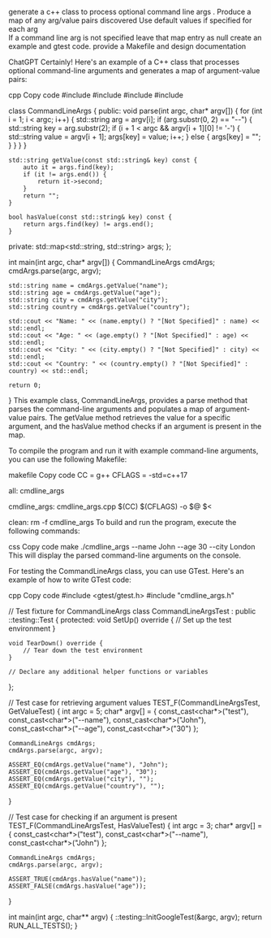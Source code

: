 generate a c++ class to process optional command line args .
Produce a map of any arg/value pairs discovered 
Use default values if specified for each arg  
If a command line arg is not specified leave that map entry as null
create  an example and gtest code.
provide a Makefile and design documentation 

ChatGPT
Certainly! Here's an example of a C++ class that processes optional command-line arguments and generates a map of argument-value pairs:

cpp
Copy code
#include <iostream>
#include <string>
#include <vector>
#include <map>

class CommandLineArgs {
public:
    void parse(int argc, char* argv[]) {
        for (int i = 1; i < argc; i++) {
            std::string arg = argv[i];
            if (arg.substr(0, 2) == "--") {
                std::string key = arg.substr(2);
                if (i + 1 < argc && argv[i + 1][0] != '-') {
                    std::string value = argv[i + 1];
                    args[key] = value;
                    i++;
                } else {
                    args[key] = "";
                }
            }
        }
    }

    std::string getValue(const std::string& key) const {
        auto it = args.find(key);
        if (it != args.end()) {
            return it->second;
        }
        return "";
    }

    bool hasValue(const std::string& key) const {
        return args.find(key) != args.end();
    }

private:
    std::map<std::string, std::string> args;
};

int main(int argc, char* argv[]) {
    CommandLineArgs cmdArgs;
    cmdArgs.parse(argc, argv);

    std::string name = cmdArgs.getValue("name");
    std::string age = cmdArgs.getValue("age");
    std::string city = cmdArgs.getValue("city");
    std::string country = cmdArgs.getValue("country");

    std::cout << "Name: " << (name.empty() ? "[Not Specified]" : name) << std::endl;
    std::cout << "Age: " << (age.empty() ? "[Not Specified]" : age) << std::endl;
    std::cout << "City: " << (city.empty() ? "[Not Specified]" : city) << std::endl;
    std::cout << "Country: " << (country.empty() ? "[Not Specified]" : country) << std::endl;

    return 0;
}
This example class, CommandLineArgs, provides a parse method that parses the command-line arguments and populates a map of argument-value pairs. The getValue method retrieves the value for a specific argument, and the hasValue method checks if an argument is present in the map.

To compile the program and run it with example command-line arguments, you can use the following Makefile:

makefile
Copy code
CC = g++
CFLAGS = -std=c++17

all: cmdline_args

cmdline_args: cmdline_args.cpp
	$(CC) $(CFLAGS) -o $@ $<

clean:
	rm -f cmdline_args
To build and run the program, execute the following commands:

css
Copy code
make
./cmdline_args --name John --age 30 --city London
This will display the parsed command-line arguments on the console.

For testing the CommandLineArgs class, you can use GTest. Here's an example of how to write GTest code:

cpp
Copy code
#include <gtest/gtest.h>
#include "cmdline_args.h"

// Test fixture for CommandLineArgs
class CommandLineArgsTest : public ::testing::Test {
protected:
    void SetUp() override {
        // Set up the test environment
    }

    void TearDown() override {
        // Tear down the test environment
    }

    // Declare any additional helper functions or variables
};

// Test case for retrieving argument values
TEST_F(CommandLineArgsTest, GetValueTest) {
    int argc = 5;
    char* argv[] = { const_cast<char*>("test"), const_cast<char*>("--name"), const_cast<char*>("John"), const_cast<char*>("--age"), const_cast<char*>("30") };

    CommandLineArgs cmdArgs;
    cmdArgs.parse(argc, argv);

    ASSERT_EQ(cmdArgs.getValue("name"), "John");
    ASSERT_EQ(cmdArgs.getValue("age"), "30");
    ASSERT_EQ(cmdArgs.getValue("city"), "");
    ASSERT_EQ(cmdArgs.getValue("country"), "");
}

// Test case for checking if an argument is present
TEST_F(CommandLineArgsTest, HasValueTest) {
    int argc = 3;
    char* argv[] = { const_cast<char*>("test"), const_cast<char*>("--name"), const_cast<char*>("John") };

    CommandLineArgs cmdArgs;
    cmdArgs.parse(argc, argv);

    ASSERT_TRUE(cmdArgs.hasValue("name"));
    ASSERT_FALSE(cmdArgs.hasValue("age"));
}

int main(int argc, char** argv) {
    ::testing::InitGoogleTest(&argc, argv);
    return RUN_ALL_TESTS();
}
